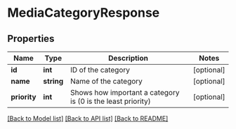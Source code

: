 # MediaCategoryResponse

## Properties
Name | Type | Description | Notes
------------ | ------------- | ------------- | -------------
**id** | **int** | ID of the category | [optional] 
**name** | **string** | Name of the category | [optional] 
**priority** | **int** | Shows how important a category is (0 is the least priority) | [optional] 

[[Back to Model list]](../README.md#documentation-for-models) [[Back to API list]](../README.md#documentation-for-api-endpoints) [[Back to README]](../README.md)


